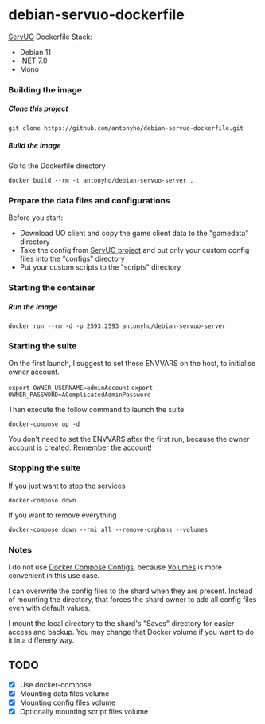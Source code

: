 # debian-servuo-dockerfile

[ServUO](http://servuo.com/) Dockerfile
Stack:
- Debian 11
- .NET 7.0
- Mono


### Building the image

##### Clone this project

`git clone https://github.com/antonyho/debian-servuo-dockerfile.git`

##### Build the image

Go to the Dockerfile directory

`docker build --rm -t antonyho/debian-servuo-server .`


### Prepare the data files and configurations

Before you start:

- Download UO client and copy the game client data to the "gamedata" directory
- Take the config from [ServUO project](https://github.com/ServUO/ServUO/tree/master/Config) and put only your custom config files into the "configs" directory
- Put your custom scripts to the "scripts" directory


### Starting the container

##### Run the image

`docker run --rm -d -p 2593:2593 antonyho/debian-servuo-server`


### Starting the suite

On the first launch, I suggest to set these ENVVARS on the host, to initialise owner account.

`export OWNER_USERNAME=adminAccount`
`export OWNER_PASSWORD=AComplicatedAdminPassword`

Then execute the follow command to launch the suite

`docker-compose up -d`

You don't need to set the ENVVARS after the first run, because the owner account is created. 
Remember the account!


### Stopping the suite

If you just want to stop the services

`docker-compose down`

If you want to remove everything

`docker-compose down --rmi all --remove-orphans --volumes`


### Notes

I do not use [Docker Compose Configs](https://docs.docker.com/compose/compose-file/08-configs/), 
because [Volumes](https://docs.docker.com/compose/compose-file/07-volumes/) is more convenient 
in this use case.

I can overwrite the config files to the shard when they are present. 
Instead of mounting the directory, that forces the shard owner to add 
all config files even with default values.

I mount the local directory to the shard's "Saves" directory for easier access 
and backup. You may change that Docker volume if you want to do it 
in a differeny way.


## TODO

- [X] Use docker-compose
- [X] Mounting data files volume
- [X] Mounting config files volume
- [X] Optionally mounting script files volume
